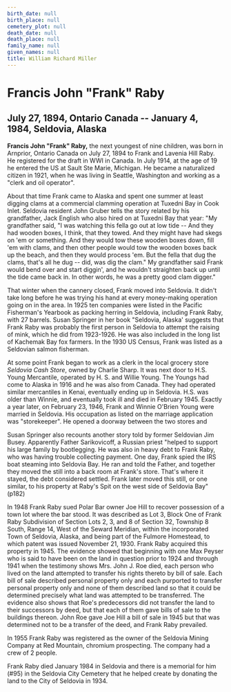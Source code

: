 ```yaml
---
birth_date: null
birth_place: null
cemetery_plot: null
death_date: null
death_place: null
family_name: null
given_names: null
title: William Richard Miller
---
```


# Francis John "Frank" Raby

## July 27, 1894, Ontario Canada -- January 4, 1984, Seldovia, Alaska

**Francis John "Frank" Raby,** the next youngest of nine
children, was born in Arnprior, Ontario Canada on July 27, 1894 to Frank
and Lavenia Hill Raby. He registered for the draft in WWI in Canada. In
July 1914, at the age of 19 he entered the US at Sault Ste Marie,
Michigan. He became a naturalized citizen in 1921, when he was living in
Seattle, Washington and working as a "clerk and oil operator".

About that time Frank came to Alaska and spent one summer at least
digging clams at a commercial clamming operation at Tuxedni Bay in Cook
Inlet. Seldovia resident John Gruber tells the story related by his
grandfather, Jack English who also hired on at Tuxedni Bay that year:
"My grandfather said, "I was watching this fella go out at low tide \--
And they had wooden boxes, I think, that they towed. And they might have
had skegs on 'em or something. And they would tow these wooden boxes
down, fill 'em with clams, and then other people would tow the wooden
boxes back up the beach, and then they would process 'em. But the fella
that dug the clams, that's all he dug \-- did, was dig the clam." My
grandfather said Frank would bend over and start diggin', and he
wouldn't straighten back up until the tide came back in. In other words,
he was a pretty good clam digger."

That winter when the cannery closed, Frank moved into Seldovia. It
didn't take long before he was trying his hand at every money-making
operation going on in the area. In 1925 ten companies were listed in the
Pacific Fisherman's Yearbook as packing herring in Seldovia, including
Frank Raby, with 27 barrels. Susan Springer in her book "Seldovia,
Alaska' suggests that Frank Raby was probably the first person in
Seldovia to attempt the raising of mink, which he did from 1923-1926. He
was also included in the long list of Kachemak Bay fox farmers. In the
1930 US Census, Frank was listed as a Seldovian salmon fisherman.

At some point Frank began to work as a clerk in the local grocery store
*Seldovia Cash Store*, owned by Charlie Sharp. It was next door to H.S.
Young Mercantile, operated by H. S. and Willie Young. The Youngs had
come to Alaska in 1916 and he was also from Canada. They had operated
similar mercantiles in Kenai, eventually ending up in Seldovia. H.S. was
older than Winnie, and eventually took ill and died in February 1945.
Exactly a year later, on February 23, 1946, Frank and Winnie O'Brien
Young were married in Seldovia. His occupation as listed on the marriage
application was "storekeeper". He opened a doorway between the two
stores and

Susan Springer also recounts another story told by former Seldovian Jim
Busey. Apparently Father Sarikovicoff, a Russian priest "helped to
support his large family by bootlegging. He was also in heavy debt to
Frank Raby, who was having trouble collecting payment. One day, Frank
spied the IRS boat steaming into Seldovia Bay. He ran and told the
Father, and together they moved the still into a back room at Frank's
store. That's where it stayed, the debt considered settled. Frank later
moved this still, or one similar, to his property at Raby's Spit on the
west side of Seldovia Bay" (p182)

In 1948 Frank Raby sued Polar Bar owner Joe Hill to recover possession
of a town lot where the bar stood. It was described as Lot 3, Block One
of Frank Raby Subdivision of Section Lots 2, 3, and 8 of Section 32,
Township 8 South, Range 14, West of the Seward Meridian, within the
incorporated Town of Seldovia, Alaska, and being part of the Fulmore
Homestead, to which patent was issued November 21, 1930. Frank Raby
acquired this property in 1945. The evidence showed that beginning with
one Max Peyser who is said to have been on the land in question prior to
1924 and through 1941 when the testimony shows Mrs. John J. Roe died,
each person who lived on the land attempted to transfer his rights
thereto by bill of sale. Each bill of sale described personal property
only and each purported to transfer personal property only and none of
them described land so that it could be determined precisely what land
was attempted to be transferred. The evidence also shows that Roe\'s
predecessors did not transfer the land to their successors by deed, but
that each of them gave bills of sale to the buildings thereon. John Roe
gave Joe Hill a bill of sale in 1945 but that was determined not to be a
transfer of the deed, and Frank Raby prevailed.

In 1955 Frank Raby was registered as the owner of the Seldovia Mining
Company at Red Mountain, chromium prospecting. The company had a crew of
2 people.

Frank Raby died January 1984 in Seldovia and there is a memorial for him
(\#95) in the Seldovia City Cemetery that he helped create by donating
the land to the City of Seldovia in 1934.
